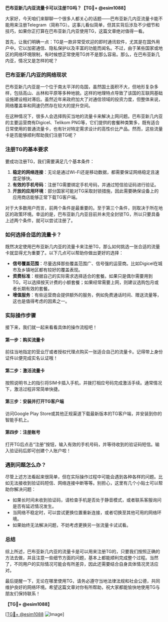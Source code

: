 **巴布亚新几内亚流量卡可以注册TG吗？【TG💪+ @esim1088】**

大家好，今天咱们来聊聊一个很多人都关心的话题——巴布亚新几内亚流量卡能不能用来注册Telegram（简称TG）。这事儿看似简单，但其实背后涉及不少细节和技巧，如果你正打算在巴布亚新几内亚使用TG，这篇文章绝对值得一看。

首先，让我们明确一点：TG是一款非常受欢迎的即时通讯软件，尤其是在国外用户中。它以加密通信、隐私保护以及丰富的功能而闻名。不过，由于某些国家或地区的网络环境限制，有时候想正常使用TG并不是那么容易。那么，在巴布亚新几内亚，情况又是怎样的呢？

### 巴布亚新几内亚的网络现状

巴布亚新几内亚是一个位于南太平洋的岛国，虽然国土面积不大，但地形复杂多样，包括高山、丛林和平原等多种地貌。这样的地理特点导致了该国的互联网基础设施建设相对滞后。虽然近年来政府加大了对通信领域的投资力度，但整体来说，网络覆盖率和网速仍然存在较大的提升空间。

在这种情况下，很多人会选择购买当地的流量卡来解决上网问题。巴布亚新几内亚的主要运营商有Digicel、Telikom PNG等，它们提供的套餐种类繁多，既有适合日常使用的普通流量卡，也有针对特定需求设计的高性价比产品。然而，这些流量卡是否能够顺利帮助我们注册TG呢？

### 注册TG的基本要求

要成功注册TG，我们需要满足几个基本条件：

1. **稳定的网络连接**：无论是通过Wi-Fi还是移动数据，都需要保证网络稳定且速度足够快。
2. **有效的手机号码**：注册TG需要绑定手机号码，并通过短信验证码进行验证。
3. **开放的应用环境**：部分国家可能对TG采取封锁措施，因此需要确保设备上的应用商店能够正常下载TG客户端。

对于大多数用户而言，前两个条件是最重要的。至于第三个条件，则取决于所在地区的政策环境。幸运的是，巴布亚新几内亚目前并未完全封锁TG，所以只要具备上述两个条件，就可以尝试注册了。

### 如何选择合适的流量卡？

既然决定使用巴布亚新几内亚的流量卡来注册TG，那么如何挑选一张合适的流量卡就显得尤为重要了。以下几点可以帮助你做出更好的选择：

- **信号覆盖范围**：尽量选择那些覆盖范围广、信号强的运营商。比如Digicel在城市及乡镇地区都有较好的覆盖表现。
- **资费标准**：根据自己的实际需求选择适合的套餐。如果只是偶尔需要用到TG，可以选择按天计费的小额套餐；如果经常需要上网，则建议选购包月或者长期有效的套餐。
- **增值服务**：有些运营商会提供额外的服务，例如免费通话时间、赠送流量等，这也是值得考虑的因素之一。

### 实际操作步骤

接下来，我们就一起来看看具体的操作流程吧！

#### 第一步：购买流量卡
前往当地指定的营业厅或者授权代理点购买一张适合自己的流量卡。记得带上身份证件以便完成实名认证哦！

#### 第二步：激活流量卡
按照说明书上的指引将SIM卡插入手机，并拨打相应号码完成激活手续。通常情况下，激活过程非常简单快捷。

#### 第三步：安装并打开TG客户端
访问Google Play Store或其他正规渠道下载最新版本的TG客户端，并安装到你的智能手机上。

#### 第四步：注册账号
打开TG后点击“注册”按钮，输入有效的手机号码，并等待收到的验证码短信。输入验证码后即可创建个人账户啦！

### 遇到问题怎么办？

尽管上述方法看起来很简单，但在实际操作过程中可能会遇到各种各样的问题。比如无法接收到验证码短信、网络连接中断等等。别担心，这里有几个小贴士可以帮助你解决问题：

- 如果长时间未收到验证码，请检查手机是否处于静音模式，或者联系客服询问是否有延迟情况发生。
- 当网络不稳定时，可以尝试更换位置重新连接，或者切换至其他可用的网络环境。
- 如果始终无法解决问题，不妨考虑更换另一张流量卡试试看。

### 总结

综上所述，巴布亚新几内亚的流量卡是可以用来注册TG的，只要我们按照正确的方法去做，并且注意一些细节方面的问题，基本上都能顺利完成整个过程。当然了，不同用户的实际情况可能会有所差异，因此还需要结合自身具体情况灵活应对。

最后提醒一下，无论在哪里使用TG，请务必遵守当地法律法规和社会公德，共同维护良好的网络环境。希望这篇文章对你有所帮助，祝大家都能愉快地使用TG与朋友们保持联系！

**【TG💪+ @esim1088】**

[[TG💪+ @esim1088](https://t.me/s/esim1088) ![Image](https://i.postimg.cc/4NQfJmqS/Snipaste-2025-05-13-00-14-12.png)]